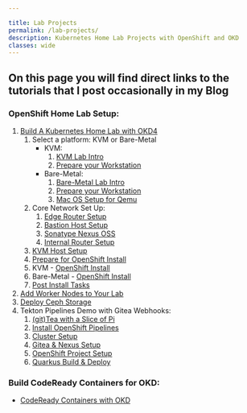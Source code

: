 ```yaml
---

title: Lab Projects
permalink: /lab-projects/
description: Kubernetes Home Lab Projects with OpenShift and OKD
classes: wide
---
```


## On this page you will find direct links to the tutorials that I post occasionally in my Blog

### OpenShift Home Lab Setup:

1. [Build A Kubernetes Home Lab with OKD4](/home-lab/lab-intro/)
    1. Select a platform: KVM or Bare-Metal
        * KVM:
            1. [KVM Lab Intro](/home-lab/kvm-lab-intro/)
            1. [Prepare your Workstation](/home-lab/workstation/)
        * Bare-Metal:
            1. [Bare-Metal Lab Intro](/home-lab/bare-metal-intro/)
            1. [Prepare your Workstation](/home-lab/bare-metal-okd-workstation/)
            1. [Mac OS Setup for Qemu](/home-lab/bare-metal-bootstrap/)
    1. Core Network Set Up:
        1. [Edge Router Setup](/home-lab/edge-router/)
        1. [Bastion Host Setup](/home-lab/bastion-pi/)
        1. [Sonatype Nexus OSS](/home-lab/nexus-pi/)
        1. [Internal Router Setup](/home-lab/internal-router/)
    1. [KVM Host Setup](/home-lab/kvm-host-setup/)
    1. [Prepare for OpenShift Install](/home-lab/prepare-okd-install/)
    1. KVM - [OpenShift Install](/home-lab/install-okd/)
    1. Bare-Metal - [OpenShift Install](/home-lab/bare-metal-install-okd/)
    1. [Post Install Tasks](/home-lab/post-install-okd/)
1. [Add Worker Nodes to Your Lab](/home-lab/worker-nodes/)
1. [Deploy Ceph Storage](/home-lab/rook-ceph/)
1. Tekton Pipelines Demo with Gitea Webhooks:
    1. [(git)Tea with a Slice of Pi](/home-lab/gitea-with-pi/)
    1. [Install OpenShift Pipelines](/home-lab/tekton-install/)
    1. [Cluster Setup](/home-lab/pipelines-cluster-setup/)
    1. [Gitea & Nexus Setup](/home-lab/pipelines-gitea-nexus-setup/)
    1. [OpenShift Project Setup](/home-lab/pipelines-project-setup/)
    1. [Quarkus Build & Deploy](/home-lab/quarkus-gitea-webhook-demo/)

### Build CodeReady Containers for OKD:

* [CodeReady Containers with OKD](/home-lab/okd-crc/)
